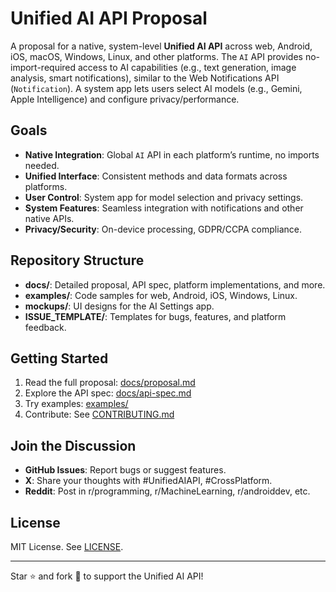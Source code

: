 # Unified AI API Proposal

A proposal for a native, system-level **Unified AI API** across web, Android, iOS, macOS, Windows, Linux, and other platforms. The `AI` API provides no-import-required access to AI capabilities (e.g., text generation, image analysis, smart notifications), similar to the Web Notifications API (`Notification`). A system app lets users select AI models (e.g., Gemini, Apple Intelligence) and configure privacy/performance.

## Goals
- **Native Integration**: Global `AI` API in each platform’s runtime, no imports needed.
- **Unified Interface**: Consistent methods and data formats across platforms.
- **User Control**: System app for model selection and privacy settings.
- **System Features**: Seamless integration with notifications and other native APIs.
- **Privacy/Security**: On-device processing, GDPR/CCPA compliance.

## Repository Structure
- **docs/**: Detailed proposal, API spec, platform implementations, and more.
- **examples/**: Code samples for web, Android, iOS, Windows, Linux.
- **mockups/**: UI designs for the AI Settings app.
- **ISSUE_TEMPLATE/**: Templates for bugs, features, and platform feedback.

## Getting Started
1. Read the full proposal: [docs/proposal.md](docs/proposal.md)
2. Explore the API spec: [docs/api-spec.md](docs/api-spec.md)
3. Try examples: [examples/](examples/)
4. Contribute: See [CONTRIBUTING.md](CONTRIBUTING.md)

## Join the Discussion
- **GitHub Issues**: Report bugs or suggest features.
- **X**: Share your thoughts with #UnifiedAIAPI, #CrossPlatform.
- **Reddit**: Post in r/programming, r/MachineLearning, r/androiddev, etc.

## License
MIT License. See [LICENSE](LICENSE).

---
Star ⭐ and fork 🍴 to support the Unified AI API!